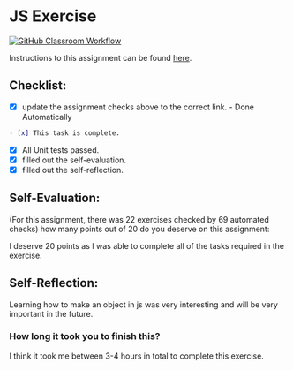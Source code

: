 JS Exercise
===================================
[![GitHub Classroom Workflow](https://github.com/IT3049C-Lively-FA23/js-exercises-ijkramer/actions/workflows/classroom.yml/badge.svg)](https://github.com/IT3049C-Lively-FA23/js-exercises-ijkramer/actions/workflows/classroom.yml)

Instructions to this assignment can be found [here](https://reedws.github.io/IT3049C/coursework/assignments/js-exercises/).

## Checklist:
- [x] update the assignment checks above to the correct link. - Done Automatically
```md
- [x] This task is complete.
```
- [x] All Unit tests passed.
- [x] filled out the self-evaluation.
- [x] filled out the self-reflection.

## Self-Evaluation: 
(For this assignment, there was 22 exercises checked by 69 automated checks)
how many points out of 20 do you deserve on this assignment:

I deserve 20 points as I was able to complete all of the tasks required in the exercise.
## Self-Reflection:
<!-- What did you learn that you found interesting -->
Learning how to make an object in js was very interesting and will be very important in the future. 
### How long it took you to finish this?
I think it took me between 3-4 hours in total to complete this exercise.

